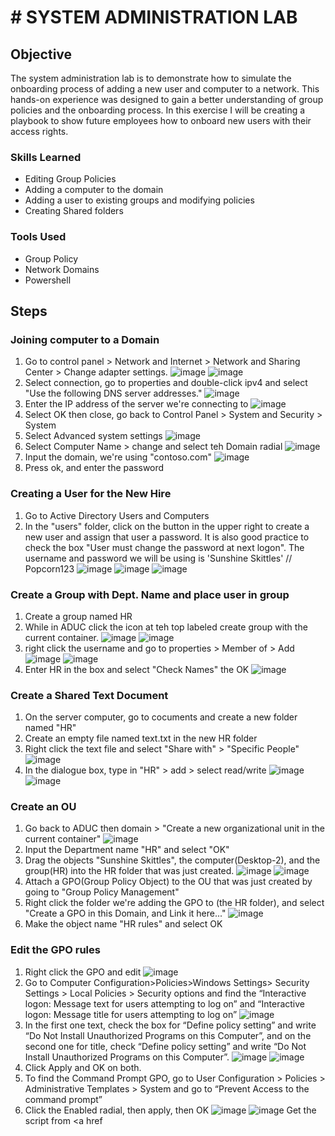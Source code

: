 # # SYSTEM ADMINISTRATION LAB

## Objective
The system administration lab is to demonstrate how to simulate the onboarding process of adding a new user and computer to a network.  This hands-on experience was designed to gain a better understanding of group policies and the onboarding process.  In this exercise I will be creating a playbook to show future employees how to onboard new users with their access rights.

### Skills Learned

- Editing Group Policies
- Adding a computer to the domain
- Adding a user to existing groups and modifying policies
- Creating Shared folders

### Tools Used

- Group Policy
- Network Domains
- Powershell

## Steps
### Joining computer to a Domain
1. Go to control panel > Network and Internet > Network and Sharing Center > Change adapter settings.
![image](https://github.com/user-attachments/assets/6add97e1-846c-48e8-88aa-6caefdf4abc3)
![image](https://github.com/user-attachments/assets/bb5addbc-4b2d-490f-bf3e-a4e9a252fb8f)
2. Select connection, go to properties and double-click ipv4 and select "Use the following DNS server addresses."
![image](https://github.com/user-attachments/assets/6c9ce602-3ec1-47ec-a964-b8eae7fff3c2)
3. Enter the IP address of the server we're connecting to
![image](https://github.com/user-attachments/assets/f489f018-a896-4caf-9e59-aff3b0f6a686)
4. Select OK then close, go back to Control Panel > System and Security > System
5. Select Advanced system settings
![image](https://github.com/user-attachments/assets/b7276686-6ff5-408c-a2e5-9541f6eff481)
6. Select Computer Name > change and select teh Domain radial
![image](https://github.com/user-attachments/assets/361268e3-793e-4bac-8520-00f89f43eacd)
7. Input the domain, we're using "contoso.com"
![image](https://github.com/user-attachments/assets/bbea3d3b-0b38-489d-b9f1-c029a25becb1)
8. Press ok, and enter the password
### Creating a User for the New Hire
1. Go to Active Directory Users and Computers
2. In the "users" folder, click on the button in the upper right to create a new user and assign that user a password.  It is also good practice to check the box "User must change the password at next logon".  The username and password we will be using is 'Sunshine Skittles' // Popcorn123
![image](https://github.com/user-attachments/assets/68591cc6-7160-4f0d-92e0-1c5784489c6f)
![image](https://github.com/user-attachments/assets/7824b2b0-a6a7-4077-9cdd-5e07577b6cc1)
![image](https://github.com/user-attachments/assets/63f47064-6e67-4489-a2b5-b911fce19355)
### Create a Group with Dept. Name and place user in group
1. Create a group named HR
2. While in ADUC click the icon at teh top labeled create group with the current container.
![image](https://github.com/user-attachments/assets/2de095ad-5544-46f6-bca7-7d2a8919d5b5)
![image](https://github.com/user-attachments/assets/96d63d67-57b2-4bd5-89a4-104454402e6e)
3. right click the username and go to properties > Member of > Add
![image](https://github.com/user-attachments/assets/8477e68a-8dc3-4a80-a5cc-032ce11a7aec)
![image](https://github.com/user-attachments/assets/16ce1261-63f0-4285-b943-5d78f8063242)
4. Enter HR in the box and select "Check Names" the OK
![image](https://github.com/user-attachments/assets/9c3466a7-651e-4f45-9c41-25d6d5ece596)
### Create a Shared Text Document
1. On the server computer, go to cocuments and create a new folder named "HR"
2. Create an empty file named text.txt in the new HR folder
3. Right click the text file and select "Share with" > "Specific People"
![image](https://github.com/user-attachments/assets/b2efc667-1092-4640-a956-c546d67f8622)
4. In the dialogue box, type in "HR" > add > select read/write
![image](https://github.com/user-attachments/assets/ef20c40c-ba04-44ca-9903-f6a4666e752d)
![image](https://github.com/user-attachments/assets/7900016b-386d-41bf-9c04-46ccfa38ce7e)
### Create an OU 
1. Go back to ADUC then domain > "Create a new organizational unit in the current container"
![image](https://github.com/user-attachments/assets/5d81146e-cdac-4a40-8c6d-39fa90453793)
2. Input the Department name "HR" and select "OK"
3. Drag the objects "Sunshine Skittles", the computer(Desktop-2), and the group(HR) into the HR folder that was just created.
![image](https://github.com/user-attachments/assets/4a8065c1-08c7-4893-8fb3-abaa4593cca2)
![image](https://github.com/user-attachments/assets/98a0d892-2108-42b6-a30d-364f5842147c)
4. Attach a GPO(Group Policy Object) to the OU that was just created by going to "Group Policy Management"
5. Right click the folder we're adding the GPO to (the HR folder), and select "Create a GPO in this Domain, and Link it here..."
![image](https://github.com/user-attachments/assets/0926f551-5646-4212-a951-3b1030658921)
6. Make the object name "HR rules" and select OK
### Edit the GPO rules
1. Right click the GPO and edit
![image](https://github.com/user-attachments/assets/207eb207-3d95-4648-89f8-31a6395df414)
2. Go to Computer Configuration>Policies>Windows Settings> Security Settings > Local Policies > Security options and find the “Interactive logon: Message text for users attempting to log on” and “Interactive logon: Message title for users attempting to log on”
![image](https://github.com/user-attachments/assets/c06238bc-fedf-4443-a358-73be95186040)
3. In the first one text, check the box for “Define policy setting” and write “Do Not Install Unauthorized Programs on this Computer”, and on the second one for title, check “Define policy setting” and write “Do Not Install Unauthorized Programs on this Computer”.
![image](https://github.com/user-attachments/assets/4d618647-269d-4f63-96ad-9b2c4d40fc85)
![image](https://github.com/user-attachments/assets/86287f16-44f9-4f73-979f-f27e5d66de34)
4. Click Apply and OK on both.
5. To find the Command Prompt GPO, go to User Configuration > Policies > Administrative Templates > System and go to “Prevent Access to the command prompt”
6. Click the Enabled radial, then apply, then OK
![image](https://github.com/user-attachments/assets/a6dd5c3e-975c-4802-bcca-ea7ac8f960cd)
![image](https://github.com/user-attachments/assets/2f76b124-21cb-42af-be49-e53dcf30dec2)
Get the script from <a href
